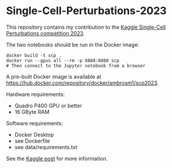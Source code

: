 # Single-Cell-Perturbations-2023
This repository contains my contribution to the [Kaggle Single-Cell Perturbations competition 2023](https://www.kaggle.com/competitions/open-problems-single-cell-perturbations).

The two notebooks should be run in the Docker image:

```
docker build -t scp .
docker run --gpus all --rm -p 8888:8888 scp
# Then connect to the Jupyter notebook from a browser
```

A pre-built Docker image is available at https://hub.docker.com/repository/docker/ambrosm1/scp2023.

Hardware requirements:
- Quadro P400 GPU or better
- 16 GByte RAM

Software requirements:
- Docker Desktop
- see Dockerfile
- see data/requirements.txt

See the [Kaggle post](https://www.kaggle.com/competitions/open-problems-single-cell-perturbations/discussion/458661) for more information.